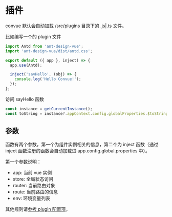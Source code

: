 # 插件

convue 默认会自动加载 /src/plugins 目录下的 .js|.ts 文件。

比如编写一个的 plugin 文件

```js
import Antd from 'ant-design-vue';
import 'ant-design-vue/dist/antd.css';

export default ({ app }, inject) => {
  app.use(Antd);

  inject('sayHello', (obj) => {
    console.log('Hello Convue!');
  });
};
```

访问 sayHello 函数

```js
const instance = getCurrentInstance();
const toString = instance?.appContext.config.globalProperties.$toString;
```

## 参数

函数有两个参数，第一个为组件实例相关的信息，第二个为 inject 函数（通过 inject 函数注册的函数会自动加载进 app.config.global.properties 中）。

第一个参数说明：

- app: 当前 vue 实例
- store: 全局状态访问
- router: 当前路由对象
- route: 当前路由的信息
- env: 环境变量列表

其他规则请[参考 plugin 配置项](/convue/config/plugin)。

